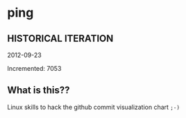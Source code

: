 # ping

## HISTORICAL ITERATION
2012-09-23

Incremented: 7053

## What is this?? 
Linux skills to hack the github commit visualization chart `;-)`
